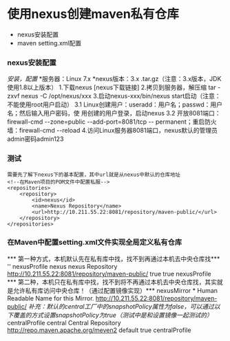 # 使用nexus创建maven私有仓库
* nexus安装配置
* maven setting.xml配置
### nexus安装配置
*安装，配置*
\*服务器：Linux 7.x
\*nexus版本：3.x .tar.gz（注意：3.x版本，JDK使用1.8以上版本）
	1.下载nexus [nexus下载链接]
	2.拷贝到服务器，解压缩 tar -zxvf nexus -C /opt/nexus/xxx
	3.启动nexus-xxx/bin/nexus start启动（注意：不能使用root用户启动）
	 3.1 Linux创建用户：useradd：用户名；passwd：用户名；然后输入用户密码，使   用创建的用户登录，启动nexus
	 3.2 开放8081端口：firewall-cmd --zone=public --add-port=8081/tcp --  permanent；重启防火墙：firewall-cmd --reload
	4.访问Linux服务器8081端口，nexus默认的管理员admin密码admin123 
### 测试
	需要先了解下nexus下的基本配置，其中url就是从nexus中默认的仓库地址
	<!--在Maven项目的POM文件中配置私服-->
	<repositories>
	    <repository>
	        <id>nexus</id>
	        <name>Nexus Repository</name>
	        <url>http://10.211.55.22:8081/repository/maven-public/</url>
	    </repository>
	</repositories>
### 在Maven中配置setting.xml文件实现全局定义私有仓库
*** 第一种方式，本机默认先在私有库中找，找不到再通过本机去中央仓库找***
	<settings>
	'' <!--先配置profiles-->
	<profiles>
	    <profile>
	        <id>nexusProfile</id>
	        <repositories>
	            <repository>
	                <id>nexus</id>
	                <name>nexus Repository</name>
	                <url>http://10.211.55.22:8081/repository/maven-public/</url>
	                <releases>
	                    <!--默认为true-->
	                    <enabled>true</enabled>
	                </releases>
	                <snapshots>
	                    <!--默认为false-->
	                    <enabled>true</enabled>
	                </snapshots>
	            </repository>
	        </repositories>
	    </profile>
	</profiles>
	  <!--再激活profiles-->
	  <activeProfiles>
	      <activeProfile>nexusProfile</activeProfile>
	  </activeProfiles>
	</settings>
*** 第二种，本机只在私有库中找，找不到将不再通过本机去中央仓库找，其实就是允许私有库访问中央仓库！（通过配置镜像实现）***
	<mirrors>
	 <!--通过配置工厂镜像来确定哪些工厂只能访问指定URL
	  | 在<mirrorOf>nexus,central</mirrorOf>中可以配置哪些工厂被镜像所接管
	  | 在<mirrorOf>*</mirrorOf>中使用‘*’来表示所有的工厂都只能访问此镜像指定的URL
	  | 
	  |-->
	 <mirror>
	  <id>nexusMirror</id>
	  <mirrorOf>*</mirrorOf>
	  <name>Human Readable Name for this Mirror.</name>
	  <url>http://10.211.55.22:8081/repository/maven-public/</url>
	</mirror>
	  </mirrors>
*补充：默认的central工厂中的snapshotPolicy属性为false，可以通过以下覆盖的方式设置snapshotPolicy为true（测试中是和设置镜像一起测试的）*
	<settings>
	 <profile>
	<id>centralProfile</id>
	<repositories>
	<repository>
	<id>central</id>
	<name>Central Repository</name>
	<url>http://repo.maven.apache.org/meven2</url>
	<layout>default</layout>
	<snapshotPolicy>
	<!--可以通过在此设置central来覆盖中央工厂，来设置中央工厂中的snapshotPolicy的属性为true-->
	<enabled>true</enabled>
	</snapshotPolicy>
	</repository>
	</repositories>
	  </profile>
	  </profiles>
	<!--再激活profiles-->
	<activeProfiles>
	<activeProfile>centralProfile</activeProfile>
	</activeProfiles>
	</settings>
